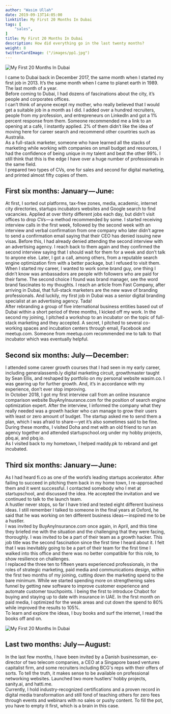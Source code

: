 ```yaml
---
author: "Wasim Ullah"
date: 2019-09-13T14:05:00
linktitle: My First 20 Months In Dubai
tags: [
    "sales",
]
title: My First 20 Months In Dubai
description: How did everything go in the last twenty months?
weight: 8
twitterCardImage: ("/images/pp1.jpg")
---
```


![My First 20 Months In Dubai](/images/pp1.jpg)



I came to Dubai back in December 2017, the same month when I started my first job in 2013. It’s the same month when I came to planet earth in 1989. The last month of a year.<br>
Before coming to Dubai, I had dozens of fascinations about the city, it’s people and corporates offices.<br>
I can’t think of anyone except my mother, who really believed that I would get a suitable job in a month as I did. I added over a hundred recruiters, people from my profession, and entrepreneurs on LinkedIn and got a 1% percent response from them. Someone recommended me a link to an opening at a café, I instantly applied. 2% of them didn’t like the idea of moving here for career search and recommend other countries such as Australia.<br>
As a full-stack marketer, someone who have learned all the stacks of marketing while working with companies on small budget and resources, I had the confidence of being unique in my talent and beat the other 99%. I still think that this is the edge I have over a huge number of professionals in the same field.<br>
I prepared two types of CVs, one for sales and second for digital marketing, and printed almost fifty copies of them.

## First six months: January — June:

At first, I sorted out platforms, tax-free zones, media, academic, internet city directories, startups incubators websites and Google search to find vacancies. Applied at over thirty different jobs each day, but didn’t visit offices to drop CVs — a method recommended by some. I started receiving interview calls in the first week, followed by the second week with an interview and verbal confirmation from one company who later didn’t agree to send a confirmation email saying that their CEO has denied issuing new visas. Before this, I had already denied attending the second interview with an advertising agency. I reach back to them again and they confirmed the second interview saying that I should wait for them for a week and don’t talk to anyone else. Later, I got a call, among others, from a reputable search engine optimization firm with a better package, but I refused to visit them.<br>
When I started my career, I wanted to work some brand guy, one thing I didn’t know was ambassadors are people with followers who are paid for their fame. The second choice I found was brand manager, see the word brand fascinates to my thoughts. I reach an article from Fast Company, after arriving in Dubai, that full-stack marketers are the new wave of branding professionals. And luckily, my first job in Dubai was a senior digital branding specialist at an advertising agency. Tada!<br>
After rebranding a group of five international business entities based out of Dubai within a short period of three months, I kicked off my work. In the second my joining, I pitched a workshop to an incubator on the topic of full-stack marketing and they accepted. A secret, I pitched to several co-working spaces and incubation centers through email, Facebook and meetup.com. Someone from meetup.com recommended me to talk to that incubator which was eventually helpful.

## Second six months: July — December:

I attended some career growth courses that I had seen in my early career, including generalassemb.ly digital marketing circuit, growthmaster taught by Sean Ellis, and reshaped by portfolio on my personal website wasim.co. I was gearing up for further growth. And, it’s in accordance with my experience, don’t ever stop improving.<br>
In October 2018, I got my first interview call from an online insurance comparison website BuyAnyInsurance.com for the position of search engine optimization expert. After the interview, I informed the company what they really needed was a growth hacker who can manage to grow their users with least or zero amount of budget. The startup asked me to send them a plan, which I was afraid to share — yet it’s also sometimes said to be fine.<br>
During these months, I visited Doha and met with an old friend to run an agency together and attended startupschool.org under my hobby projects, pbq.ai, and pbq.io.<br>
As I visited back to my hometown, I helped maddy.pk to rebrand and get incubated.

## Third six months: January — June:

As I had heard fi.co as one of the world’s leading startups accelerator. After failing to succeed in pitching them back in my home town, I re-approached them and it went successful. I contacted somebody who I met at startupschool, and discussed the idea. He accepted the invitation and we continued to talk to the launch team.<br>
A hustler never stops, so far I have tried and tested eight different business ideas. I still remember I talked to someone in the final years at Oxford, he said that he was working on ten different business ideas — inspired me to be a hustler.<br>
I was invited by BuyAnyInsurance.com once again, in April, and this time they briefed me with the situation and the challenging that they were facing, thoroughly. I was invited to be a part of their team as a growth hacker. This job title was the second fascination since the first time I heard about it. I felt that I was inevitably going to be a part of their team for the first time I walked into this office and there was no better compatible for this role, to show resilience on challenges.<br>
I replaced the three ten to fifteen years experienced professionals, in the roles of strategic marketing, paid media and communications design, within the first two months of my joining, cutting down the marketing spend to the bare minimum. While we started spending more on strengthening sales funnel by getting new software to improve customer experience and automate customer touchpoints. I being the first to introduce Chabot for buying and staying up to date with insurance in UAE. In the first month on paid media, I optimized for the weak areas and cut down the spend to 80% while improved the results to 105%.<br>
To learn and explore the ideas, I buy books and surf the internet, I read the books off and on.

![My First 20 Months In Dubai](/images/pp3.jpg)

## Last two months: July — August:

In the last few months, I have been invited by a Danish businessman, ex-director of two telecom companies, a CEO at a Singapore based ventures capitalist firm, and some recruiters including BCG's reps with their offers of sorts. To tell the truth, it makes sense to be available on professional networking websites. Launched two more hustlers’ hobby projects, sanity.ai, and hatti.me.<br>
Currently, I hold industry-recognized certifications and a proven record in digital media transformation and still fond of teaching others for zero fees through events and webinars with no sales or pushy content. To fill the pot, you have to empty it first, which is a brain in this case.
